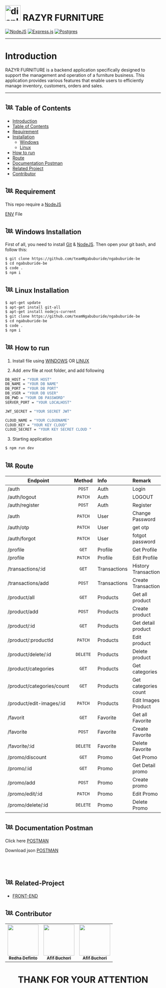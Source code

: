 # <img width="50" src="https://raw.githubusercontent.com/teamNgabuburide/ngabuburide-frontend/main/public/favicon.ico" alt="display-documentation"> **RAZYR FURNITURE**

[![NodeJS](https://img.shields.io/badge/node.js-6DA55F?style=for-the-badge&logo=node.js&logoColor=white)](https://nodejs.org/en/)
[![Express.js](https://img.shields.io/badge/express.js-%23404d59.svg?style=for-the-badge&logo=express&logoColor=%2361DAFB)](https://expressjs.com/)
[![Postgres](https://img.shields.io/badge/postgres-%23316192.svg?style=for-the-badge&logo=postgresql&logoColor=white)](https://www.postgresql.org/)
<br>

---

# **Introduction**

RAZYR FURNITURE is a backend application specifically designed to support the management and operation of a furniture business. This application provides various features that enable users to efficiently manage inventory, customers, orders and sales.

---

## 𓆙 Table of Contents

- [Introduction](#Introduction)
- [Table of Contents](#𓆙-Table-of-Contents)
- [Requirement](#𓆙-Requirement)
- [Installation](#)
  - [Windows](#𓆙-Windows-Installation)
  - [Linux](#𓆙_Linux_Installation)
- [How to run](#𓆙-How-to-run)
- [Route](#𓆙-Documentation-Postman)
- [Documentation Postman](#𓆙-Documentation-Postman)
- [Related Project](#𓆙-Related-Project)
- [Contributor](#𓆙-Contributors)

## 𓆙 Requirement

This repo require a [NodeJS](https://nodejs.org/)

[ENV](#ENV) File

## 𓆙 Windows Installation

First of all, you need to install [Git](https://git-scm.com/download/win) & [NodeJS](https://nodejs.org/). Then open your git bash, and follow this:<br>

```sh
$ git clone https://github.com/teamNgabuburide/ngabuburide-be
$ cd ngabuburide-be
$ code .
$ npm i
```

## 𓆙 Linux Installation

```sh
$ apt-get update
$ apt-get install git-all
$ apt-get install nodejs-current
$ git clone https://github.com/teamNgabuburide/ngabuburide-be
$ cd ngabuburide-be
$ code .
$ npm i
```

## 𓆙 How to run

1. Install file using [WINDOWS](#Windows-Installation) OR [LINUX](Linux-Installation)

2. Add .env file at root folder, and add following

```sh
DB_HOST = "YOUR HOST"
DB_NAME = "YOUR DB NAME"
DB_PORT = "YOUR DB PORT"
DB_USER = "YOUR DB USER"
DB_PWD = "YOUR DB PASSWORD"
SERVER_PORT = "YOUR LOCALHOST"

JWT_SECRET = "YOUR SECRET JWT"

CLOUD_NAME = "YOUR CLOUDNAME"
CLOUD_KEY = "YOUR KEY CLOUD"
CLOUD_SECRET = "YOUR KEY SECRET CLOUD "
```

3. Starting application

```sh
$ npm run dev
```

## 𓆙 Route

| Endpoint                  |  Method  | Info         | Remark               |
| ------------------------- | :------: | :----------- | :------------------- |
| /auth                     |  `POST`  | Auth         | Login                |
| /auth/logout              | `PATCH`  | Auth         | LOGOUT               |
| /auth/register            |  `POST`  | Auth         | Register             |
| /auth                     | `PATCH`  | User         | Change Password      |
| /auth/otp                 | `PATCH`  | User         | get otp              |
| /auth/forgot              | `PATCH`  | User         | fotgot password      |
| /profile                  |  `GET`   | Profile      | Get Profile          |
| /profile                  | `PATCH`  | Profile      | Edit Profile         |
| /transactions/:id         |  `GET`   | Transactions | History Transaction  |
| /transactions/add         |  `POST`  | Transactions | Create Transaction   |
| /product/all              |  `GET`   | Products     | Get all product      |
| /product/add              |  `POST`  | Products     | Create product       |
| /product/:id              |  `GET`   | Products     | Get detail product   |
| /product/:productId       | `PATCH`  | Products     | Edit product         |
| /product/delete/:id       | `DELETE` | Products     | Delete product       |
| /product/categories       |  `GET`   | Products     | Get categories       |
| /product/categories/count |  `GET`   | Products     | Get categories count |
| /product/edit-images/:id  | `PATCH`  | Products     | Edit Images Product  |
| /favorit                  |  `GET`   | Favorite     | Get all Favorite     |
| /favorite                 |  `POST`  | Favorite     | Create Favorite      |
| /favorite/:id             | `DELETE` | Favorite     | Delete Favorite      |
| /promo/discount           |  `GET`   | Promo        | Get Promo            |
| /promo/:id                |  `GET`   | Promo        | Get Detail promo     |
| /promo/add                |  `POST`  | Promo        | Create promo         |
| /promo/edit/:id           | `PATCH`  | Promo        | Edit Promo           |
| /promo/delete/:id         | `DELETE` | Promo        | Delete Promo         |

## 𓆙 Documentation Postman

Click here [POSTMAN](https://documenter.postman.com/preview/22450553-eacc8fd4-ebd2-44b5-99d6-52ba7d5ba24a?environment=&versionTag=latest&apiName=CURRENT&version=latest&documentationLayout=classic-double-column&documentationTheme=light&logo=https%3A%2F%2Fres.cloudinary.com%2Fpostman%2Fimage%2Fupload%2Ft_team_logo%2Fv1%2Fteam%2Fanonymous_team&logoDark=https%3A%2F%2Fres.cloudinary.com%2Fpostman%2Fimage%2Fupload%2Ft_team_logo%2Fv1%2Fteam%2Fanonymous_team&right-sidebar=303030&top-bar=FFFFFF&highlight=FF6C37&right-sidebar-dark=303030&top-bar-dark=212121&highlight-dark=FF6C37)

Download json [POSTMAN](https://api.postman.com/collections/22450553-eacc8fd4-ebd2-44b5-99d6-52ba7d5ba24a?access_key=PMAT-01H1GYMKKMJ4ZGD3DQJF68ES2R)

<BR>
<BR>

## 𓆙 Related-Project

- [FRONT-END](https://github.com/teamNgabuburide/ngabuburide-frontend)

## 𓆙 Contributor

  <table>
    <tr>
      <td >
        <a href="https://github.com/redhadefinto">
          <img width="100" src="https://avatars.githubusercontent.com/u/66767762?s=400&u=00ad08bd394a1ba0fe65d9b61cbef4245df96fb4&v=4" alt=""><br/>
          <center><sub><b>Redha Definto </b></sub></center>
        </a>
        </td>
      <td >
        <a href="https://github.com/afif-buchori?tab=repositories">
          <img width="100" src="https://avatars.githubusercontent.com/u/123707908?v=4" alt=""><br/>
          <center><sub><b>Afif Buchori </b></sub></center>
        </a>
        </td>
      <td >
        <a href="https://github.com/abdulrosid21">
          <img width="100" src="https://avatars.githubusercontent.com/u/80371735?v=4" alt=""><br/>
          <center><sub><b>Afif Buchori </b></sub></center>
        </a>
        </td>
    </tr>
  </table>
<h1 align="center"> THANK FOR YOUR ATTENTION </h1>

